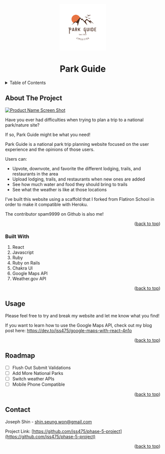 <a name="readme-top"></a>
<!--
*** Used the Best-README-Template.
-->


<!-- PROJECT LOGO -->
<br />
<div align="center">
  <a href="https://github.com/jss475/phase-5-project">
    <img src="./client/public/park_guide.svg" alt="Logo" width="150" height="150">
  </a>

  <h1 align="center">Park Guide</h3>

</div>



<!-- TABLE OF CONTENTS -->
<details>
  <summary>Table of Contents</summary>
  <ol>
    <li>
      <a href="#about-the-project">About The Project</a>
      <ul>
        <li><a href="#built-with">Built With</a></li>
      </ul>
    </li>
    <li><a href="#usage">Usage</a></li>
    <li><a href="#roadmap">Roadmap</a></li>
    <li><a href="#contact">Contact</a></li>

  </ol>
</details>



<!-- ABOUT THE PROJECT -->
## About The Project

[![Product Name Screen Shot][page-demo]]("https://pacific-basin-76343.herokuapp.com/")

Have you ever had difficulties when trying to plan a trip to a national park/nature site?

If so, Park Guide might be what you need!

Park Guide is a national park trip planning website focused on the user experience and the opinions of those users.

Users can:
* Upvote, downvote, and favorite the different lodging, trails, and restaurants in the area
* Upload lodging, trails, and restaurants when new ones are added
* See how much water and food they should bring to trails
* See what the weather is like at those locations


I've built this website using a scaffold that I forked from Flatiron School in order to make it compatible with Heroku.

The contributor spam9999 on Github is also me!


<p align="right">(<a href="#readme-top">back to top</a>)</p>



### Built With

<ol>
    <li>React</li>
    <li>Javascript</li>
    <li>Ruby</li>
    <li>Ruby on Rails</li>
    <li>Chakra UI</li>
    <li>Google Maps API</li>
    <li>Weather.gov API</li>
</ol>

<p align="right">(<a href="#readme-top">back to top</a>)</p>

<!-- USAGE EXAMPLES -->
## Usage

Please feel free to try and break my website and let me know what you find!

If you want to learn how to use the Google Maps API, check out my blog post here: https://dev.to/jss475/google-maps-with-react-4n1o


<p align="right">(<a href="#readme-top">back to top</a>)</p>



<!-- ROADMAP -->
## Roadmap

- [ ] Flush Out Submit Validations
- [ ] Add More National Parks
- [ ] Switch weather APIs
- [ ] Mobile Phone Compatible

<p align="right">(<a href="#readme-top">back to top</a>)</p>



<!-- CONTACT -->
## Contact

Joseph Shin - shin.seung.won@gmail.com

Project Link: [https://github.com/jss475/phase-5-project](https://github.com/jss475/phase-5-project)

<p align="right">(<a href="#readme-top">back to top</a>)</p>



<!-- MARKDOWN LINKS & IMAGES -->
[page-demo]: ./client/public/screen_shot.png
[Ruby_img]: https://www.ruby-lang.org/images/header-ruby-logo.png
[Ruby-url]: https://www.ruby-lang.org/en/
